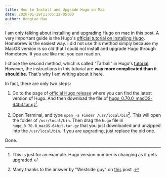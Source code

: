 ```yaml
---
title: How to Install and Upgrade Hugo on Mac
date: 2020-01-29T11:05:22-05:00
author: Hongtao Hao
---
```

I am only talking about installing and upgrading Hugo on mac in this post. A very important guide is the Hugo's [official tutorial on installing Hugo](https://gohugo.io/getting-started/installing/#macos). Homebrew is the easiest way. I did not use this method simply because my MacOS version is so old that I could not install and upgrade Hugo through Homebrew. If you are like me, you can read on. 

I chose the second method, which is called "Tarball" in Hugo's [tutorial](https://gohugo.io/getting-started/installing/#macos). However, the instructions in this tutorial are **way more complicated than it should be**. That's why I am writing about it here. 

In fact, there are only two steps:

1. Go to the page of [official Hugo release](https://github.com/gohugoio/hugo/releases) where you can find the latest version of Hugo. And then download the file of [hugo_0.70.0_macOS-64bit.tar.gz](https://github.com/gohugoio/hugo/releases/download/v0.70.0/hugo_0.70.0_macOS-64bit.tar.gz)[^1].

2. Open Terminal, and type `open -a Finder /usr/local/bin`[^2]. This will open the folder of `/usr/local/bin`. Then drag the `hugo` file in `hugo_0.70.0_macOS-64bit.tar.gz` that you just downloaded and unzipped into the `/usr/local/bin`. If you are upgrading, just replace the old one. 

Done. 


[^1]: This is just for an example. Hugo version number is changing as it gets upgraded. 
[^2]: Many thanks to the answer by "Westside guy" on [this](https://forums.macrumors.com/threads/how-do-you-find-folders-like-usr-local-bin-in-finder.99576/) post .